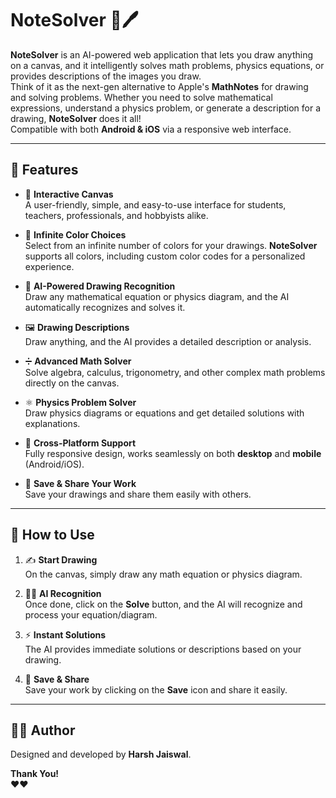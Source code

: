 


# **NoteSolver** 🧠🖊️

**NoteSolver** is an AI-powered web application that lets you draw anything on a canvas, and it intelligently solves math problems, physics equations, or provides descriptions of the images you draw.  
Think of it as the next-gen alternative to Apple's **MathNotes** for drawing and solving problems. Whether you need to solve mathematical expressions, understand a physics problem, or generate a description for a drawing, **NoteSolver** does it all!  
Compatible with both **Android & iOS** via a responsive web interface.

---

## 🌟 **Features**

- 🎨 **Interactive Canvas**  
  A user-friendly, simple, and easy-to-use interface for students, teachers, professionals, and hobbyists alike.

- 🌈 **Infinite Color Choices**  
  Select from an infinite number of colors for your drawings. **NoteSolver** supports all colors, including custom color codes for a personalized experience.

- 🤖 **AI-Powered Drawing Recognition**  
  Draw any mathematical equation or physics diagram, and the AI automatically recognizes and solves it.

- 🖼️ **Drawing Descriptions**  
  Draw anything, and the AI provides a detailed description or analysis.

- ➗ **Advanced Math Solver**  
  Solve algebra, calculus, trigonometry, and other complex math problems directly on the canvas.

- ⚛️ **Physics Problem Solver**  
  Draw physics diagrams or equations and get detailed solutions with explanations.

- 📱 **Cross-Platform Support**  
  Fully responsive design, works seamlessly on both **desktop** and **mobile** (Android/iOS).

- 💾 **Save & Share Your Work**  
  Save your drawings and share them easily with others.

---

## 📱 **How to Use**

1. ✍️ **Start Drawing**  
   On the canvas, simply draw any math equation or physics diagram.

2. 🔎✨ **AI Recognition**  
   Once done, click on the **Solve** button, and the AI will recognize and process your equation/diagram.

3. ⚡ **Instant Solutions**  
   The AI provides immediate solutions or descriptions based on your drawing.

4. 💾 **Save & Share**  
   Save your work by clicking on the **Save** icon and share it easily.

---

## 👨‍💻 **Author**

Designed and developed by **Harsh Jaiswal**.

**Thank You!**  
❤️❤️  


